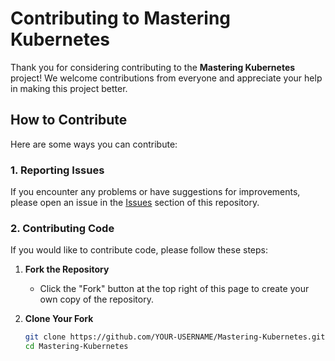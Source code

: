 # Contributing to Mastering Kubernetes

Thank you for considering contributing to the **Mastering Kubernetes** project! We welcome contributions from everyone and appreciate your help in making this project better.

## How to Contribute

Here are some ways you can contribute:

### 1. Reporting Issues

If you encounter any problems or have suggestions for improvements, please open an issue in the [Issues](https://github.com/farshadnick/Mastering-Kubernetes/issues) section of this repository.

### 2. Contributing Code

If you would like to contribute code, please follow these steps:

1. **Fork the Repository**
   - Click the "Fork" button at the top right of this page to create your own copy of the repository.

2. **Clone Your Fork**
   ```bash
   git clone https://github.com/YOUR-USERNAME/Mastering-Kubernetes.git
   cd Mastering-Kubernetes

